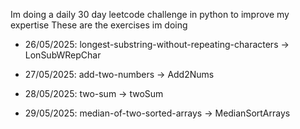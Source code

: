 Im doing a daily 30 day leetcode challenge in python to improve my expertise
These are the exercises im doing

- 26/05/2025: longest-substring-without-repeating-characters -> LonSubWRepChar

- 27/05/2025: add-two-numbers -> Add2Nums

- 28/05/2025: two-sum -> twoSum

- 29/05/2025: median-of-two-sorted-arrays -> MedianSortArrays